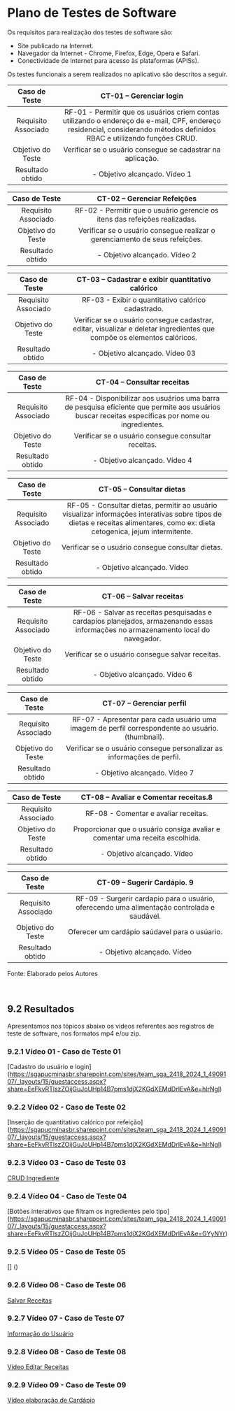 # Plano de Testes de Software

Os requisitos para realização dos testes de software são: 

- Site publicado na Internet.
- Navegador da Internet - Chrome, Firefox, Edge, Opera e Safari.
- Conectividade de Internet para acesso às plataformas (APISs).

Os testes funcionais a serem realizados no aplicativo são descritos a seguir.
 
| **Caso de Teste** 	| **CT-01 – Gerenciar login** 	|
|:---:	|:---:	|
|	Requisito Associado 	| RF-01 - Permitir que os usuários criem contas utilizando o endereço de e-mail, CPF, endereço residencial, considerando métodos definidos RBAC e utilizando funções CRUD. |
| Objetivo do Teste 	| Verificar se o usuário consegue se cadastrar na aplicação. |
|Resultado obtido | - Objetivo alcançado. Vídeo 1 |

| Caso de Teste 	| CT-02 – Gerenciar Refeições	|
|:---:	|:---:	|
|Requisito Associado | RF-02	- Permitir que o usuário gerencie os itens das refeições realizadas. |
| Objetivo do Teste 	| Verificar se o usuário consegue realizar o gerenciamento de seus refeições. |
|Resultado obtido | - Objetivo alcançado. Vídeo 2 |

| Caso de Teste 	| CT-03  – Cadastrar e exibir quantitativo calórico	|
|:---:	|:---:	|
|Requisito Associado | RF-03	- Exibir o quantitativo calórico cadastrado. |
| Objetivo do Teste 	| Verificar se o usuário consegue cadastrar, editar, visualizar e deletar ingredientes que compõe os elementos calóricos. |
|Resultado obtido | - Objetivo alcançado. Vídeo 03 |

| Caso de Teste 	| CT-04  – Consultar receitas	|
|:---:	|:---:	|
|Requisito Associado | RF-04	- Disponibilizar aos usuários uma barra de pesquisa eficiente que permite aos usuários buscar receitas específicas por nome ou ingredientes. |
| Objetivo do Teste 	| Verificar se o usuário consegue consultar receitas. |
|Resultado obtido | - Objetivo alcançado. Vídeo 4 |

| Caso de Teste 	| CT-05  – Consultar dietas	|
|:---:	|:---:	|
|Requisito Associado | RF-05 - Consultar dietas, permitir ao usuário visualizar informações interativas sobre tipos de dietas e receitas alimentares, como ex: dieta cetogenica, jejum intermitente. |
| Objetivo do Teste 	| Verificar se o usuário consegue consultar dietas. |
|Resultado obtido | - Objetivo alcançado. Vídeo  |

| Caso de Teste 	| CT-06  – Salvar receitas	|
|:---:	|:---:	|
|Requisito Associado | RF-06 - Salvar as receitas pesquisadas e cardapios planejados, armazenando essas informações no armazenamento local do navegador. |
| Objetivo do Teste 	| Verificar se o usuário consegue salvar receitas. |
|Resultado obtido | - Objetivo alcançado. Vídeo 6 |

| Caso de Teste 	| CT-07  – Gerenciar perfil	|
|:---:	|:---:	|
|Requisito Associado | RF-07 - Apresentar para cada usuário uma imagem de perfil correspondente ao usuário. (thumbnail). |
| Objetivo do Teste 	| Verificar se o usuário consegue personalizar as informações de perfil. |
|Resultado obtido | - Objetivo alcançado. Vídeo 7 |

| Caso de Teste 	| CT-08  – Avaliar e Comentar receitas.8 |
|:---:	|:---:	|
|Requisito Associado | RF-08 - Comentar e avaliar receitas. |
| Objetivo do Teste 	| Proporcionar que o usuário consiga  avaliar e comentar uma receita escolhida. |
|Resultado obtido | - Objetivo alcançado. Vídeo  |

| Caso de Teste 	| CT-09  – Sugerir Cardápio.	9|
|:---:	|:---:	|
|Requisito Associado | RF-09 - Surgerir cardapio para o usuário, oferecendo uma alimentação controlada e saudável. |
| Objetivo do Teste 	| Oferecer um cardápio saúdavel para o usúario. |
|Resultado obtido | - Objetivo alcançado. Vídeo  |

Fonte: Elaborado pelos Autores

<br>

## 9.2 Resultados

Apresentamos nos tópicos abaixo os vídeos referentes aos registros de teste de software, nos formatos mp4 e/ou zip.

### 9.2.1 Vídeo 01 - Caso de Teste 01
[Cadastro do usuário e login]
(https://sgapucminasbr.sharepoint.com/sites/team_sga_2418_2024_1_4909107/_layouts/15/guestaccess.aspx?share=EeFkvRTlszZOijGuJoUHp14B7pms1djX2KGdXEMdDrIEvA&e=hlrNgl)

### 9.2.2 Vídeo 02 - Caso de Teste 02
[Inserção de quantitativo calórico por refeição]
(https://sgapucminasbr.sharepoint.com/sites/team_sga_2418_2024_1_4909107/_layouts/15/guestaccess.aspx?share=EeFkvRTlszZOijGuJoUHp14B7pms1djX2KGdXEMdDrIEvA&e=hlrNgl)

### 9.2.3 Vídeo 03 - Caso de Teste 03
[CRUD Ingrediente](https://sgapucminasbr.sharepoint.com/sites/team_sga_2418_2024_1_4909107/_layouts/15/guestaccess.aspx?share=EcchnVrjzRNOj2ojogqJXxwBt1EdzDh39DyQRt4ajOHD_Q&e=Jwb5s0)


### 9.2.4 Vídeo 04 - Caso de Teste 04
[Botões interativos que filtram os ingredientes pelo tipo]
(https://sgapucminasbr.sharepoint.com/sites/team_sga_2418_2024_1_4909107/_layouts/15/guestaccess.aspx?share=EeFkvRTlszZOijGuJoUHp14B7pms1djX2KGdXEMdDrIEvA&e=GYyNYr)

### 9.2.5 Vídeo 05 - Caso de Teste 05
[]
()

### 9.2.6 Vídeo 06 - Caso de Teste 06
[Salvar Receitas](https://sgapucminasbr.sharepoint.com/sites/team_sga_2418_2024_1_4909107/_layouts/15/guestaccess.aspx?share=ESvFuiL6sutNmvMkf1AB0WYBgGJqevJP3a6EfuOkGUeQ8w&e=cnMfUV)


### 9.2.7 Vídeo 07 - Caso de Teste 07
[Informação do Usuário](https://sgapucminasbr.sharepoint.com/sites/team_sga_2418_2024_1_4909107/_layouts/15/guestaccess.aspx?share=Ea2K1zBigfdKrmzMTfKJUdABuWB6veBEVwIAwA3ZQzisiQ&e=cGjgxu)

### 9.2.8 Vídeo 08 - Caso de Teste 08
[Vídeo Editar Receitas](https://sgapucminasbr.sharepoint.com/sites/team_sga_2418_2024_1_4909107/_layouts/15/guestaccess.aspx?share=EZlph11-_l1DkNpNByk4YrwBucqLqNxQvkafhJtdtiaKwg&e=f3AZov)

### 9.2.9 Vídeo 09 - Caso de Teste 09
[Vídeo elaboração de Cardápio](https://sgapucminasbr.sharepoint.com/sites/team_sga_2418_2024_1_4909107/_layouts/15/guestaccess.aspx?share=EeFkvRTlszZOijGuJoUHp14B7pms1djX2KGdXEMdDrIEvA&e=hlrNgl)


